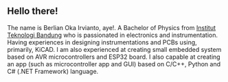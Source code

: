 ## Hello there!
The name is Berlian Oka Irvianto, aye!. A Bachelor of Physics from [Institut Teknologi Bandung](itb.ac.id) who is passionated in electronics and instrumentation. 
Having experiences in designing instrumentations and PCBs using, primarily, KiCAD. I am also experienced at creating small
embedded system based on AVR microcontrollers and ESP32 board. I also capable at creating an app (such as microcontroller app and GUI) based on C/C++, 
Python and C# (.NET Framework) language.   

<!---
BerlianOkaI/BerlianOkaI is a ✨ special ✨ repository because its `README.md` (this file) appears on your GitHub profile.
You can click the Preview link to take a look at your changes.
--->
